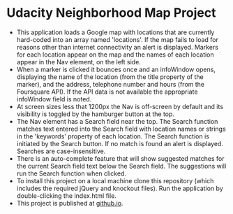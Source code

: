 # Udacity Neighborhood Map Project
- This application loads a Google map with locations that are currently hard-coded into an array named 'locations'.  If the map fails to load for reasons other than internet connectivity an alert is displayed.
Markers for each location appear on the map and the names of each location appear in the Nav element, on the left side.
- When a marker is clicked it bounces once and an infoWindow opens, displaying the name of the location (from the title property of the marker), and the address, telephone number and hours (from the Foursquare API).  If the API data is not available the appropriate infoWindow field is noted. 
- At screen sizes less that 1200px the Nav is off-screen by default and its visibility is toggled by the hamburger button at the top.
- The Nav element has a Search field near the top.  The Search function matches text entered into the Search field with location names or strings in the 'keywords' property of each location.  The Search function is initiated by the Search button.  If no match is found an alert is displayed.  Searches are case-insensitive.
- There is an auto-complete feature that will show suggested matches for the current Search field text below the Search field.  The suggestions will run the Search function when clicked.
- To install this project on a local machine clone this repository (which includes the required jQuery and knockout files).  Run the application by double-clicking the index.html file.
- This project is published at [github.io](https://kokocrater.github.io/Udacity-Neighborhood-Map-Project/).
